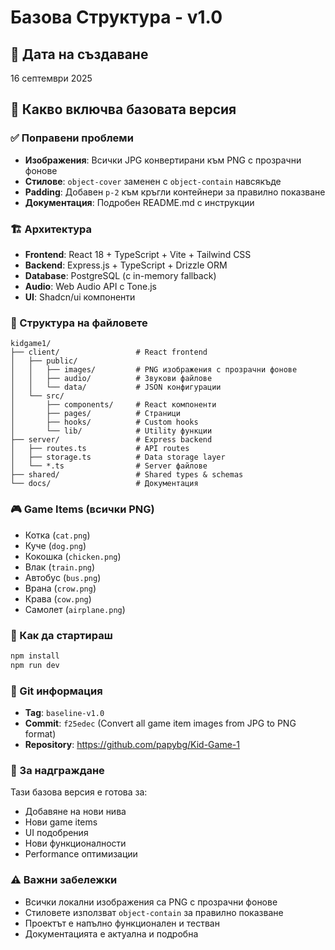 # Базова Структура - v1.0

## 📅 Дата на създаване
16 септември 2025

## 🎯 Какво включва базовата версия

### ✅ Поправени проблеми
- **Изображения**: Всички JPG конвертирани към PNG с прозрачни фонове
- **Стилове**: `object-cover` заменен с `object-contain` навсякъде
- **Padding**: Добавен `p-2` към кръгли контейнери за правилно показване
- **Документация**: Подробен README.md с инструкции

### 🏗️ Архитектура
- **Frontend**: React 18 + TypeScript + Vite + Tailwind CSS
- **Backend**: Express.js + TypeScript + Drizzle ORM
- **Database**: PostgreSQL (с in-memory fallback)
- **Audio**: Web Audio API с Tone.js
- **UI**: Shadcn/ui компоненти

### 📁 Структура на файловете
```
kidgame1/
├── client/                 # React frontend
│   ├── public/
│   │   ├── images/         # PNG изображения с прозрачни фонове
│   │   ├── audio/          # Звукови файлове
│   │   └── data/           # JSON конфигурации
│   └── src/
│       ├── components/     # React компоненти
│       ├── pages/          # Страници
│       ├── hooks/          # Custom hooks
│       └── lib/            # Utility функции
├── server/                 # Express backend
│   ├── routes.ts           # API routes
│   ├── storage.ts          # Data storage layer
│   └── *.ts                # Server файлове
├── shared/                 # Shared types & schemas
└── docs/                   # Документация
```

### 🎮 Game Items (всички PNG)
- Котка (`cat.png`)
- Куче (`dog.png`)
- Кокошка (`chicken.png`)
- Влак (`train.png`)
- Автобус (`bus.png`)
- Врана (`crow.png`)
- Крава (`cow.png`)
- Самолет (`airplane.png`)

### 🚀 Как да стартираш
```bash
npm install
npm run dev
```

### 📝 Git информация
- **Tag**: `baseline-v1.0`
- **Commit**: `f25edec` (Convert all game item images from JPG to PNG format)
- **Repository**: https://github.com/papybg/Kid-Game-1

### 🔄 За надграждане
Тази базова версия е готова за:
- Добавяне на нови нива
- Нови game items
- UI подобрения
- Нови функционалности
- Performance оптимизации

### ⚠️ Важни забележки
- Всички локални изображения са PNG с прозрачни фонове
- Стиловете използват `object-contain` за правилно показване
- Проектът е напълно функционален и тестван
- Документацията е актуална и подробна